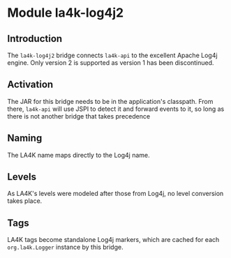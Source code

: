 <!--
    SPDX-FileCopyrightText: 2021 William Swartzendruber <wswartzendruber@gmail.com>

    SPDX-License-Identifier: Apache-2.0
-->

# Module la4k-log4j2

## Introduction

The `la4k-log4j2` bridge connects `la4k-api` to the excellent Apache Log4j engine. Only version
2 is supported as version 1 has been discontinued.

## Activation

The JAR for this bridge needs to be in the application's classpath. From there, `la4k-api` will
use JSPI to detect it and forward events to it, so long as there is not another bridge that
takes precedence

## Naming

The LA4K name maps directly to the Log4j name.

## Levels

As LA4K's levels were modeled after those from Log4j, no level conversion takes place.

## Tags

LA4K tags become standalone Log4j markers, which are cached for each `org.la4k.Logger` instance
by this bridge.
